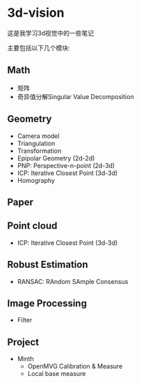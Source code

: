 # 3d-vision
这是我学习3d视觉中的一些笔记

主要包括以下几个模块: 



## Math

- 矩阵
- 奇异值分解Singular Value Decomposition



## Geometry

- Camera model
- Triangulation
- Transformation
- Epipolar Geometry (2d-2d)
- PNP: Perspective-n-point (2d-3d)
- ICP: Iterative  Closest Point (3d-3d)
- Homography



## Paper



## Point cloud

- ICP: Iterative  Closest Point (3d-3d)



## Robust Estimation

- RANSAC: RAndom SAmple Consensus



## Image Processing

- Filter







## Project

- Minth
  - OpenMVG Calibration & Measure
  - Local base measure

